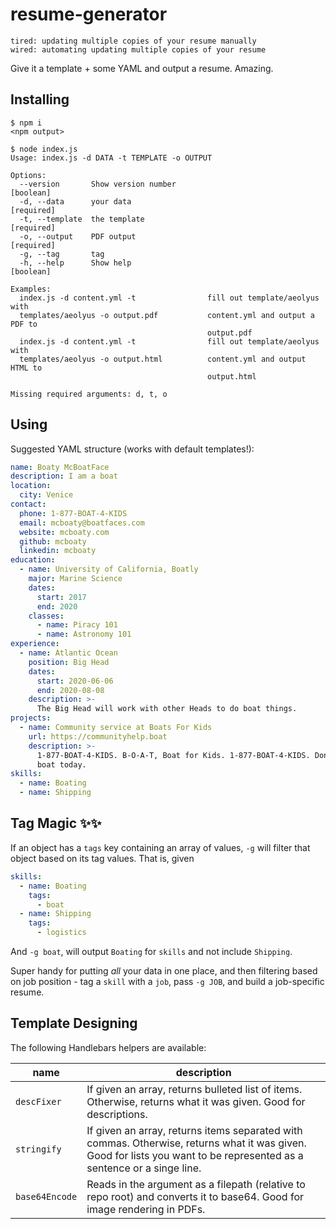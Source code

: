 # resume-generator

```text
tired: updating multiple copies of your resume manually
wired: automating updating multiple copies of your resume
```

Give it a template + some YAML and output a resume. Amazing.

## Installing

```console
$ npm i
<npm output>

$ node index.js
Usage: index.js -d DATA -t TEMPLATE -o OUTPUT

Options:
  --version       Show version number                                  [boolean]
  -d, --data      your data                                           [required]
  -t, --template  the template                                        [required]
  -o, --output    PDF output                                          [required]
  -g, --tag       tag
  -h, --help      Show help                                            [boolean]

Examples:
  index.js -d content.yml -t                fill out template/aeolyus with
  templates/aeolyus -o output.pdf           content.yml and output a PDF to
                                            output.pdf
  index.js -d content.yml -t                fill out template/aeolyus with
  templates/aeolyus -o output.html          content.yml and output HTML to
                                            output.html

Missing required arguments: d, t, o
```

## Using

Suggested YAML structure (works with default templates!):

```yaml
name: Boaty McBoatFace
description: I am a boat
location:
  city: Venice
contact:
  phone: 1-877-BOAT-4-KIDS
  email: mcboaty@boatfaces.com
  website: mcboaty.com
  github: mcboaty
  linkedin: mcboaty
education:
  - name: University of California, Boatly
    major: Marine Science
    dates:
      start: 2017
      end: 2020
    classes:
      - name: Piracy 101
      - name: Astronomy 101
experience:
  - name: Atlantic Ocean
    position: Big Head
    dates:
      start: 2020-06-06
      end: 2020-08-08
    description: >-
      The Big Head will work with other Heads to do boat things.
projects:
  - name: Community service at Boats For Kids
    url: https://communityhelp.boat
    description: >-
      1-877-BOAT-4-KIDS. B-O-A-T, Boat for Kids. 1-877-BOAT-4-KIDS. Donate your
      boat today.
skills:
  - name: Boating
  - name: Shipping
```

## Tag Magic ✨✨

If an object has a `tags` key containing an array of values, `-g` will filter that object based on its tag values. That is, given

```yaml
skills:
  - name: Boating
    tags:
      - boat
  - name: Shipping
    tags:
      - logistics
```

And `-g boat`, will output `Boating` for `skills` and not include `Shipping`.

Super handy for putting *all* your data in one place, and then filtering based on job position - tag a `skill` with a `job`, pass `-g JOB`, and build a job-specific resume.

## Template Designing

The following Handlebars helpers are available:

| name           | description                                                                                                                                                            |
|----------------|------------------------------------------------------------------------------------------------------------------------------------------------------------------------|
| `descFixer`    | If given an array, returns bulleted list of items. Otherwise, returns what it was given. Good for descriptions.                                                        |
| `stringify`    | If given an array, returns items separated with commas. Otherwise, returns what it was given. Good for lists you want to be represented as a sentence or a singe line. |
| `base64Encode` | Reads in the argument as a filepath (relative to repo root) and converts it to base64. Good for image rendering in PDFs.                                               |
